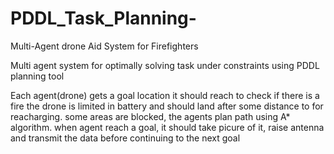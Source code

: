 # PDDL_Task_Planning-
Multi-Agent drone Aid System for Firefighters

Multi agent system for optimally solving task under constraints using PDDL planning tool

Each agent(drone) gets a goal location it should reach to check if there is a fire
the drone is limited in battery and should land after some distance to for reacharging.
some areas are blocked, the agents plan path using A* algorithm.
when agent reach a goal, it should take picure of it, raise antenna and transmit the data before continuing to the next goal

